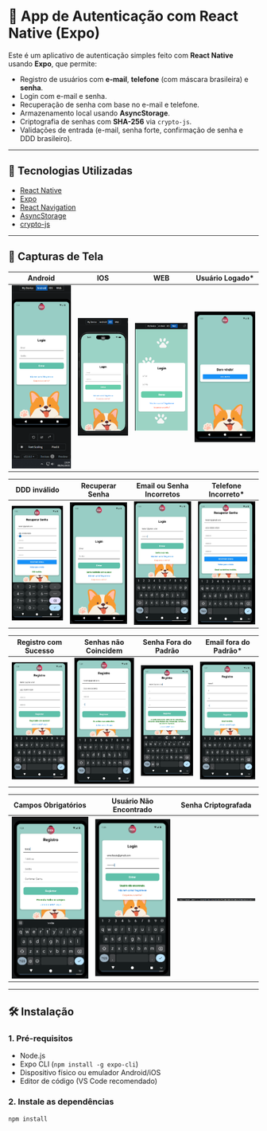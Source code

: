 # 📱 App de Autenticação com React Native (Expo)

Este é um aplicativo de autenticação simples feito com **React Native** usando **Expo**, que permite:

- Registro de usuários com **e-mail**, **telefone** (com máscara brasileira) e **senha**.
- Login com e-mail e senha.
- Recuperação de senha com base no e-mail e telefone.
- Armazenamento local usando **AsyncStorage**.
- Criptografia de senhas com **SHA-256** via `crypto-js`.
- Validações de entrada (e-mail, senha forte, confirmação de senha e DDD brasileiro).

---

## 🚀 Tecnologias Utilizadas

- [React Native](https://reactnative.dev/)
- [Expo](https://expo.dev/)
- [React Navigation](https://reactnavigation.org/)
- [AsyncStorage](https://react-native-async-storage.github.io/async-storage/)
- [crypto-js](https://www.npmjs.com/package/crypto-js)

---

## 📸 Capturas de Tela

**Android** | **IOS** | **WEB** | **Usuário Logado***
:--:|:--:|:--:|:--:
<img src="assets/screens/android.png" width="200"/> | <img src="assets/screens/ios.png" width="200"/> | <img src="assets/screens/WEb.png" width="200"/> | <img src="assets/screens/testeUsuarioLogado.png" width="200"/>

**DDD inválido** | **Recuperar Senha** | **Email ou Senha Incorretos** | **Telefone Incorreto***
:--:|:--:|:--:|:--:
<img src="assets/screens/testeDDDInvalido.png" width="200"/> | <img src="assets/screens/testeSenhaRedefinidaSucesso.png" width="200"/> | <img src="assets/screens/testeEmailSenhaIncorreta.png" width="200"/> | <img src="assets/screens/testeRedefinirSenhaTelefoneIncorreto.png" width="200"/>

**Registro com Sucesso** | **Senhas não Coincidem** | **Senha Fora do Padrão** | **Email fora do Padrão***
:--:|:--:|:--:|:--:
<img src="assets/screens/registroSucesso.png" width="200"/> | <img src="assets/screens/testeSenhasNaoCoincidem.png" width="200"/> | <img src="assets/screens/testeSenhaForaPadrao.png" width="200"/> | <img src="assets/screens/testeEmailForaPadrao.png" width="200"/>

**Campos Obrigatórios** | **Usuário Não Encontrado** | **Senha Criptografada**
:--:|:--:|:--:
<img src="assets/screens/testeCamposObrigatorios.png" width="200"/> | <img src="assets/screens/testeUsuarioNaoEncontrado.png" width="200"/> | <img src="assets/screens/senhaCriptografada.png" width="200"/> 
---

## 🛠 Instalação

### 1. Pré-requisitos
- Node.js
- Expo CLI (`npm install -g expo-cli`)
- Dispositivo físico ou emulador Android/iOS
- Editor de código (VS Code recomendado)

### 2. Instale as dependências
```bash
npm install
